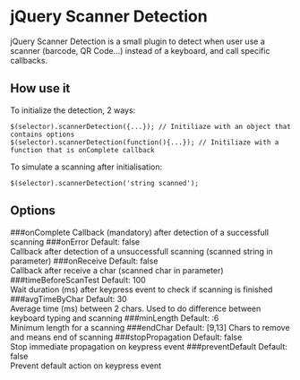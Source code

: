 jQuery Scanner Detection
========================

jQuery Scanner Detection is a small plugin to detect when user use a scanner (barcode, QR Code...) instead of a keyboard, and call specific callbacks.


How use it
----------
To initialize the detection, 2 ways:

    $(selector).scannerDetection({...}); // Initiliaze with an object that contains options
    $(selector).scannerDetection(function(){...}); // Initiliaze with a function that is onComplete callback
    
To simulate a scanning after initialisation:

    $(selector).scannerDetection('string scanned');


Options
-------
###onComplete
Callback (mandatory) after detection of a successfull scanning
###onError
Default: false  
Callback after detection of a unsuccessfull scanning (scanned string in parameter)
###onReceive
Default: false  
Callback after receive a char (scanned char in parameter)
###timeBeforeScanTest
Default: 100  
Wait duration (ms) after keypress event to check if scanning is finished
###avgTimeByChar
Default: 30  
Average time (ms) between 2 chars. Used to do difference between keyboard typing and scanning
###minLength
Default: :6  
Minimum length for a scanning
###endChar
Default: [9,13]
Chars to remove and means end of scanning
###stopPropagation
Default: false  
Stop immediate propagation on keypress event
###preventDefault
Default: false  
Prevent default action on keypress event
